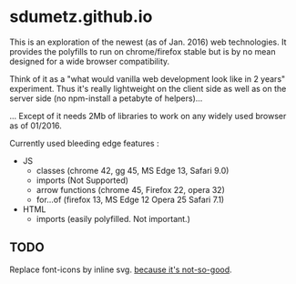 # sdumetz.github.io

This is an exploration of the newest (as of Jan. 2016) web technologies. It provides the polyfills to run on chrome/firefox stable but is by no mean designed for a wide browser compatibility.

Think of it as a "what would vanilla web development look like in 2 years" experiment. Thus it's really lightweight on the client side as well as on the server side (no npm-install a petabyte of helpers)...

... Except of it needs 2Mb of libraries to work on any widely used browser as of 01/2016.

Currently used bleeding edge features :
- JS
  - classes (chrome 42, gg 45, MS Edge 13, Safari 9.0)
  - imports (Not Supported)
  - arrow functions (chrome 45, Firefox 22, opera 32)
  - for...of (firefox 13, MS Edge 12 Opera 25 Safari 7.1)
- HTML
  - imports (easily polyfilled. Not important.)


## TODO

Replace font-icons by inline svg. [because it's not-so-good](http://blog.cloudfour.com/seriously-dont-use-icon-fonts/).
